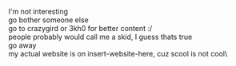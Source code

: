 I'm not interesting\
go bother someone else\
go to crazygird or 3kh0 for better content :/\
people probably would call me a skid, I guess thats true\
go away\
my actual website is on insert-website-here, cuz scool is not cool\
